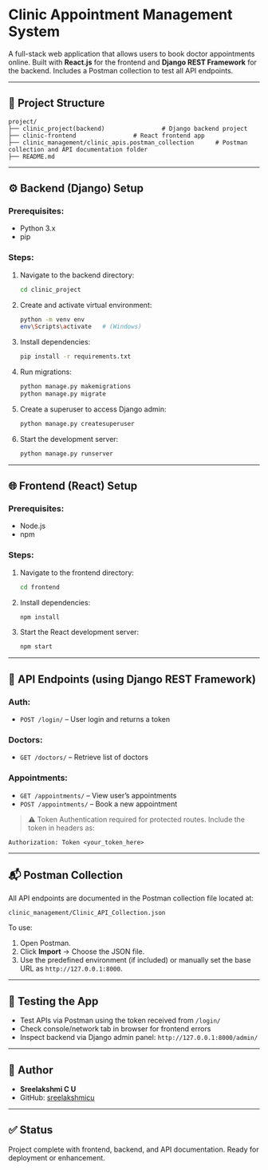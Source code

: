 
# Clinic Appointment Management System

A full-stack web application that allows users to book doctor appointments online. Built with **React.js** for the frontend and **Django REST Framework** for the backend. Includes a Postman collection to test all API endpoints.

---

## 🧾 Project Structure

```
project/
├── clinic_project(backend)                # Django backend project 
├── clinic-frontend                # React frontend app
├── clinic_management/clinic_apis.postman_collection      # Postman collection and API documentation folder
├── README.md
```

---

## ⚙️ Backend (Django) Setup

### Prerequisites:
- Python 3.x
- pip

### Steps:
1. Navigate to the backend directory:
    ```bash
    cd clinic_project
    ```

2. Create and activate virtual environment:
    ```bash
    python -m venv env
    env\Scripts\activate   # (Windows)
    ```

3. Install dependencies:
    ```bash
    pip install -r requirements.txt
    ```

4. Run migrations:
    ```bash
    python manage.py makemigrations
    python manage.py migrate
    ```

5. Create a superuser to access Django admin:
    ```bash
    python manage.py createsuperuser
    ```

6. Start the development server:
    ```bash
    python manage.py runserver
    ```

---

## 🌐 Frontend (React) Setup

### Prerequisites:
- Node.js
- npm

### Steps:
1. Navigate to the frontend directory:
    ```bash
    cd frontend
    ```

2. Install dependencies:
    ```bash
    npm install
    ```

3. Start the React development server:
    ```bash
    npm start
    ```

---

## 🔌 API Endpoints (using Django REST Framework)

### Auth:
- `POST /login/` – User login and returns a token

### Doctors:
- `GET /doctors/` – Retrieve list of doctors

### Appointments:
- `GET /appointments/` – View user’s appointments
- `POST /appointments/` – Book a new appointment

> ⚠️ Token Authentication required for protected routes. Include the token in headers as:
```
Authorization: Token <your_token_here>
```

---

## 📬 Postman Collection

All API endpoints are documented in the Postman collection file located at:
```
clinic_management/Clinic_API_Collection.json
```

To use:
1. Open Postman.
2. Click **Import** → Choose the JSON file.
3. Use the predefined environment (if included) or manually set the base URL as `http://127.0.0.1:8000`.

---

## 🧪 Testing the App

- Test APIs via Postman using the token received from `/login/`
- Check console/network tab in browser for frontend errors
- Inspect backend via Django admin panel: `http://127.0.0.1:8000/admin/`

---

## 👤 Author

- **Sreelakshmi C U**  
- GitHub: [sreelakshmicu](https://github.com/sreelakshmicu)  

---

## ✅ Status

Project complete with frontend, backend, and API documentation. Ready for deployment or enhancement.
